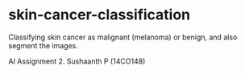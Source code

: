 # skin-cancer-classification
Classifying skin cancer as malignant (melanoma) or benign, and also segment the images.

AI Assignment 2.
Sushaanth P (14CO148)

